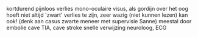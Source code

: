 kortdurend pijnloos verlies mono-oculaire visus, als gordijn over het oog
hoeft niet altijd 'zwart' verlies te zijn, zeer wazig (niet kunnen lezen) kan ook! (denk aan casus zwarte meneer met supervisie Sanne)
meestal door embolie
cave TIA, cave stroke
snelle verwijzing neuroloog, ECG